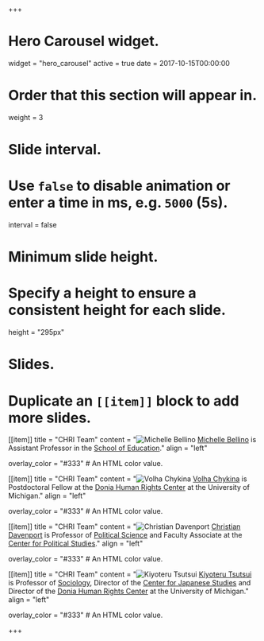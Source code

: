 +++
# Hero Carousel widget.
widget = "hero_carousel"
active = true
date = 2017-10-15T00:00:00

# Order that this section will appear in.
weight = 3

# Slide interval.
# Use `false` to disable animation or enter a time in ms, e.g. `5000` (5s).
interval = false

# Minimum slide height.
# Specify a height to ensure a consistent height for each slide.
height = "295px"

# Slides.
# Duplicate an `[[item]]` block to add more slides.
[[item]]
  title = "CHRI Team"
  content = "![Michelle Bellino](https://hopeful-meninsky-348e1c.netlify.com/img/team/bellino.png) [Michelle Bellino](http://michellejbellino.com/) is Assistant Professor in the [School of Education](http://www.soe.umich.edu/)."
  align = "left"

  overlay_color = "#333"  # An HTML color value.

[[item]]
  title = "CHRI Team"
  content = "![Volha Chykina](https://hopeful-meninsky-348e1c.netlify.com/img/team/chykina.jpg) [Volha Chykina](http://volhachykina.org) is Postdoctoral Fellow at the [Donia Human Rights Center](https://ii.umich.edu/humanrights) at the University of Michigan."
  align = "left"

  overlay_color = "#333"  # An HTML color value.

[[item]]
  title = "CHRI Team"
  content = "![Christian Davenport](https://hopeful-meninsky-348e1c.netlify.com/img/team/davenport.png) [Christian Davenport](https://christiandavenportphd.weebly.com/) is Professor of [Political Science](https://lsa.umich.edu/polisci) and Faculty Associate at the [Center for Political Studies](https://www.isr.umich.edu/cps/)."
  align = "left"

  overlay_color = "#333"  # An HTML color value.

[[item]]
  title = "CHRI Team"
  content = "![Kiyoteru Tsutsui](https://hopeful-meninsky-348e1c.netlify.com/img/team/tsutsui.png) [Kiyoteru Tsutsui](https://lsa.umich.edu/soc/people/faculty/tsutsui.html) is Professor of [Sociology](https://lsa.umich.edu/soc/), Director of the [Center for Japanese Studies](https://ii.umich.edu/cjs) and Director of the [Donia Human Rights Center](https://ii.umich.edu/humanrights) at the University of Michigan."
  align = "left"

  overlay_color = "#333"  # An HTML color value.


+++
